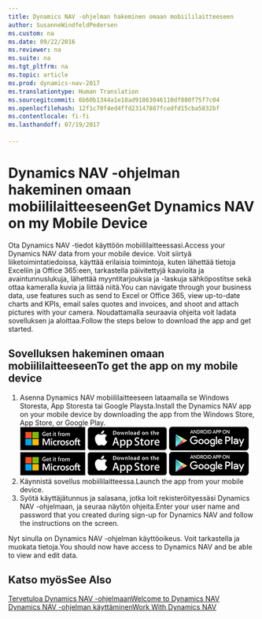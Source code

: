 ```yaml
---
title: Dynamics NAV -ohjelman hakeminen omaan mobiililaitteeseen
author: SusanneWindfeldPedersen
ms.custom: na
ms.date: 09/22/2016
ms.reviewer: na
ms.suite: na
ms.tgt_pltfrm: na
ms.topic: article
ms.prod: dynamics-nav-2017
ms.translationtype: Human Translation
ms.sourcegitcommit: 6b60b1344a1e18ad91863046110df880f75f7c04
ms.openlocfilehash: 12f1c70f4ed4ffd23147887fcedfd15cba5832bf
ms.contentlocale: fi-fi
ms.lasthandoff: 07/19/2017

---
```


# <a name="get-dynamics-nav-on-my-mobile-device"></a><span data-ttu-id="5affc-102">Dynamics NAV -ohjelman hakeminen omaan mobiililaitteeseen</span><span class="sxs-lookup"><span data-stu-id="5affc-102">Get Dynamics NAV on my Mobile Device</span></span>
<span data-ttu-id="5affc-103">Ota Dynamics NAV -tiedot käyttöön mobiililaitteessasi.</span><span class="sxs-lookup"><span data-stu-id="5affc-103">Access your Dynamics NAV data from your mobile device.</span></span> <span data-ttu-id="5affc-104">Voit siirtyä liiketoimintatiedoissa, käyttää erilaisia toimintoja, kuten lähettää tietoja Exceliin ja Office 365:een, tarkastella päivitettyjä kaavioita ja avaintunnuslukuja, lähettää myyntitarjouksia ja -laskuja sähköpostitse sekä ottaa kameralla kuvia ja liittää niitä.</span><span class="sxs-lookup"><span data-stu-id="5affc-104">You can navigate through your business data, use features such as send to Excel or Office 365, view up-to-date charts and KPIs, email sales quotes and invoices, and shoot and attach pictures with your camera.</span></span> <span data-ttu-id="5affc-105">Noudattamalla seuraavia ohjeita voit ladata sovelluksen ja aloittaa.</span><span class="sxs-lookup"><span data-stu-id="5affc-105">Follow the steps below to download the app and get started.</span></span>

## <a name="to-get-the-app-on-my-mobile-device"></a><span data-ttu-id="5affc-106">Sovelluksen hakeminen omaan mobiililaitteeseen</span><span class="sxs-lookup"><span data-stu-id="5affc-106">To get the app on my mobile device</span></span>
1. <span data-ttu-id="5affc-107">Asenna Dynamics NAV mobiililaitteeseen lataamalla se Windows Storesta, App Storesta tai Google Playsta.</span><span class="sxs-lookup"><span data-stu-id="5affc-107">Install the Dynamics NAV app on your mobile device by downloading the app from the Windows Store, App Store, or Google Play.</span></span>  
<span data-ttu-id="5affc-108">[![Windows Store](./media/install-mobile-app/windowsstore.png)](http://go.microsoft.com/fwlink/?LinkId=734848)
[![App Store](./media/install-mobile-app/appstore.png)](http://go.microsoft.com/fwlink/?LinkId=734847) [![Google Play](./media/install-mobile-app/googleplay.png)](http://go.microsoft.com/fwlink/?LinkId=734849)</span><span class="sxs-lookup"><span data-stu-id="5affc-108">[![Windows Store](./media/install-mobile-app/windowsstore.png)](http://go.microsoft.com/fwlink/?LinkId=734848)
[![App Store](./media/install-mobile-app/appstore.png)](http://go.microsoft.com/fwlink/?LinkId=734847) [![Google Play](./media/install-mobile-app/googleplay.png)](http://go.microsoft.com/fwlink/?LinkId=734849)</span></span>  
2. <span data-ttu-id="5affc-109">Käynnistä sovellus mobiililaitteessa.</span><span class="sxs-lookup"><span data-stu-id="5affc-109">Launch the app from your mobile device.</span></span>
3. <span data-ttu-id="5affc-110">Syötä käyttäjätunnus ja salasana, jotka loit rekisteröityessäsi Dynamics NAV -ohjelmaan, ja seuraa näytön ohjeita.</span><span class="sxs-lookup"><span data-stu-id="5affc-110">Enter your user name and password that you created during sign-up for Dynamics NAV and follow the instructions on the screen.</span></span>

<span data-ttu-id="5affc-111">Nyt sinulla on Dynamics NAV -ohjelman käyttöoikeus. Voit tarkastella ja muokata tietoja.</span><span class="sxs-lookup"><span data-stu-id="5affc-111">You should now have access to Dynamics NAV and be able to view and edit data.</span></span>

## <a name="see-also"></a><span data-ttu-id="5affc-112">Katso myös</span><span class="sxs-lookup"><span data-stu-id="5affc-112">See Also</span></span>
[<span data-ttu-id="5affc-113">Tervetuloa Dynamics NAV -ohjelmaan</span><span class="sxs-lookup"><span data-stu-id="5affc-113">Welcome to Dynamics NAV</span></span>](across-get-started.md)  
[<span data-ttu-id="5affc-114">Dynamics NAV -ohjelman käyttäminen</span><span class="sxs-lookup"><span data-stu-id="5affc-114">Work With Dynamics NAV</span></span>](ui-work-product.md)  

